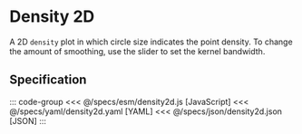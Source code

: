 <script setup>
  import { reset } from '@uwdata/vgplot';
  reset();
</script>

# Density 2D

A 2D `density` plot in which circle size indicates the point density.
To change the amount of smoothing, use the slider to set the kernel bandwidth.


<Example spec="/specs/yaml/density2d.yaml" />

## Specification

::: code-group
<<< @/specs/esm/density2d.js [JavaScript]
<<< @/specs/yaml/density2d.yaml [YAML]
<<< @/specs/json/density2d.json [JSON]
:::

